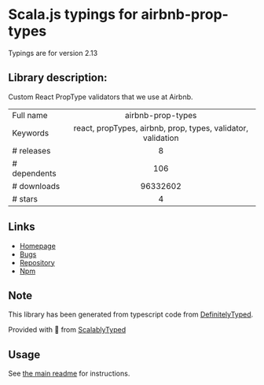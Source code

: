 
# Scala.js typings for airbnb-prop-types

Typings are for version 2.13

## Library description:
Custom React PropType validators that we use at Airbnb.

|                    |                 |
| ------------------ | :-------------: |
| Full name          | airbnb-prop-types |
| Keywords           | react, propTypes, airbnb, prop, types, validator, validation |
| # releases         | 8 |
| # dependents       | 106 |
| # downloads        | 96332602 |
| # stars            | 4 |

## Links
- [Homepage](https://github.com/airbnb/prop-types#readme)
- [Bugs](https://github.com/airbnb/prop-types/issues)
- [Repository](https://github.com/airbnb/prop-types)
- [Npm](https://www.npmjs.com/package/airbnb-prop-types)
    


## Note
This library has been generated from typescript code from [DefinitelyTyped](https://definitelytyped.org).

Provided with :purple_heart: from [ScalablyTyped](https://github.com/oyvindberg/ScalablyTyped)

## Usage
See [the main readme](../../readme.md) for instructions.


